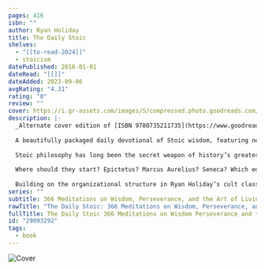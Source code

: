 ```yaml
---
pages: 416
isbn: ""
author: Ryan Holiday
title: The Daily Stoic
shelves:
  - "[[to-read-2024]]"
  - stoicism
datePublished: 2016-01-01
dateRead: "[[]]"
dateAdded: 2023-09-06
avgRating: "4.31"
rating: "0"
review: ""
cover: https://i.gr-assets.com/images/S/compressed.photo.goodreads.com/books/1462161080l/29093292.jpg
description: |-
  _Alternate cover edition of [ISBN 9780735211735](https://www.goodreads.com/book/show/59586952-the-daily-stoic)._  
    
  A beautifully packaged daily devotional of Stoic wisdom, featuring new translations of the most celebrated Stoics with historical context and practical tips from bestselling author Ryan Holiday.  
    
  Stoic philosophy has long been the secret weapon of history’s greatest and wisest leaders--from emperors to artists, activists to fighter pilots. Today, people of all stripes are seeking out Stoicism’s unique blend of practicality and wisdom as they look for answers to the great questions of daily life.  
    
  Where should they start? Epictetus? Marcus Aurelius? Seneca? Which edition? Which translator? Presented in a page-per-day format, this daily resource combines all new translations done by Stephen Hanselman of the greatest passages from the great Stoics (including several lesser known philosophers like Zeno, Cleanthes and Musonius Rufus) with helpful commentary.  
    
  Building on the organizational structure in Ryan Holiday’s cult classic _The Obstacle is the Way_, this guide also features twelve monthly themes (and helpful glossary) for clarifying perception, improving action, and unlocking the power of will. Aimed at the high-octane, action-oriented doers of our wired world, this book brings new daily rituals and new perspectives to produce balanced action, insight, effectiveness, and serenity.
series: ""
subtitle: 366 Meditations on Wisdom, Perseverance, and the Art of Living
rawTitle: "The Daily Stoic: 366 Meditations on Wisdom, Perseverance, and the Art of Living"
fullTitle: The Daily Stoic 366 Meditations on Wisdom Perseverance and the Art of Living
id: "29093292"
tags:
  - book
---
```

![Cover](https:&#x2F;&#x2F;i.gr-assets.com&#x2F;images&#x2F;S&#x2F;compressed.photo.goodreads.com&#x2F;books&#x2F;1462161080l&#x2F;29093292.jpg)
